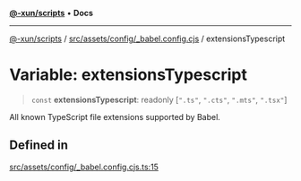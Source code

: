 [**@-xun/scripts**](../../../../../README.md) • **Docs**

***

[@-xun/scripts](../../../../../README.md) / [src/assets/config/\_babel.config.cjs](../README.md) / extensionsTypescript

# Variable: extensionsTypescript

> `const` **extensionsTypescript**: readonly [`".ts"`, `".cts"`, `".mts"`, `".tsx"`]

All known TypeScript file extensions supported by Babel.

## Defined in

[src/assets/config/\_babel.config.cjs.ts:15](https://github.com/Xunnamius/xscripts/blob/f84693679e326b03b40dc7577e79e1f4160b286e/src/assets/config/_babel.config.cjs.ts#L15)
